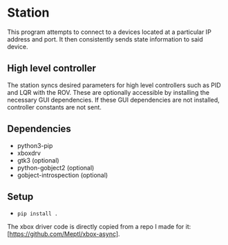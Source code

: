 # Station
This program attempts to connect to a devices located at a particular IP
address and port. It then consistently sends state information to said device.

## High level controller
The station syncs desired parameters for high level controllers such as PID and LQR with the ROV.
These are optionally accessible by installing the necessary GUI dependencies.
If these GUI dependencies are not installed, controller constants are not sent.

## Dependencies
* python3-pip
* xboxdrv
* gtk3 (optional)
* python-gobject2 (optional)
* gobject-introspection (optional)

## Setup
* `pip install .`

The xbox driver code is directly copied from a repo I made for it: [https://github.com/Meptl/xbox-async].
